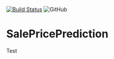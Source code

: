 [![Build Status](https://travis-ci.org/isultane/SalePricePrediction.svg?branch=master)](https://travis-ci.org/isultane/SalePricePrediction) ![GitHub](https://img.shields.io/github/license/isultane/SalePricePrediction.svg)
# SalePricePrediction
Test
